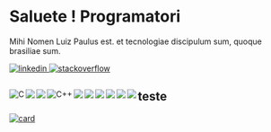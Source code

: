 <h1> Saluete ! Programatori </h1>
<p> Mihi Nomen Luiz Paulus est. et tecnologiae discipulum sum, quoque brasiliae sum.
</p>

<a href="#">
<img src="https://img.shields.io/badge/LinkedIn-0077B5?style=for-the-badge&logo=linkedin&logoColor=" alt="linkedin">
</a>

<a href="#">
<img src="https://img.shields.io/badge/Stack_Overflow-FE7A16?style=for-the-badge&logo=stack-overflow&logoColor=white" alt="stackoverflow">
</a>

<h2></h2>

<img align="left" src="https://img.shields.io/badge/C-00599C?style=for-the-badge&logo=c&logoColor=white" alt="C">

<img align="left" src="https://img.shields.io/badge/Python-3776AB?style=for-the-badge&logo=python&logoColor=white">

<img align="left" src="https://img.shields.io/badge/Git-E34F26?style=for-the-badge&logo=git&logoColor=white">

<img align="left" src="https://img.shields.io/badge/C%2B%2B-00599C?style=for-the-badge&logo=c%2B%2B&logoColor=white" alt="C++">

<img align="left" src="https://img.shields.io/badge/HTML-239120?style=for-the-badge&logo=html5&logoColor=white">

<img align="left" src="https://img.shields.io/badge/JavaScript-F7DF1E?style=for-the-badge&logo=javascript&logoColor=black">

<img align="left" src="https://img.shields.io/badge/CSS-239120?&style=for-the-badge&logo=css3&logoColor=white">

<img align="left" src="https://img.shields.io/badge/PHP-777BB4?style=for-the-badge&logo=php&logoColor=white">

<img align="left" src="https://img.shields.io/badge/Shell_Script-121011?style=for-the-badge&logo=gnu-bash&logoColor=white">

<img align="left" src="https://img.shields.io/badge/Linux-E34F26?style=for-the-badge&logo=linux&logoColor=black">


## teste

[![card](https://github-readme-stats.vercel.app/api?username=LPLA-br&theme=default)](https://github.com/anuraghazra/github-readme-stats)



